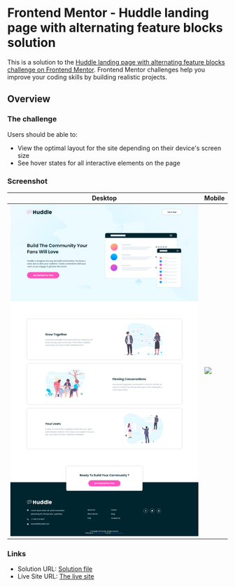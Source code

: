 # Frontend Mentor - Huddle landing page with alternating feature blocks solution

This is a solution to the [Huddle landing page with alternating feature blocks challenge on Frontend Mentor](https://www.frontendmentor.io/challenges/huddle-landing-page-with-alternating-feature-blocks-5ca5f5981e82137ec91a5100). Frontend Mentor challenges help you improve your coding skills by building realistic projects.

## Overview

### The challenge

Users should be able to:

-   View the optimal layout for the site depending on their device's screen size
-   See hover states for all interactive elements on the page

### Screenshot

| Desktop                                   | Mobile                                               |
| ----------------------------------------- | ---------------------------------------------------- |
| ![](./screenshot/huddle-landing-page.png) | ![](./screenshot/huddle-landing-page-mobile.png.png) |

### Links

-   Solution URL: [Solution file](https://github.com/OussamaZouaine/Front-end-mentor-challenges/tree/main/huddle-landing-page-with-alternating-feature-blocks-master)
-   Live Site URL: [The live site](https://oussamazouaine.github.io/Front-end-mentor-challenges/huddle-landing-page-with-alternating-feature-blocks-master/index.html)
